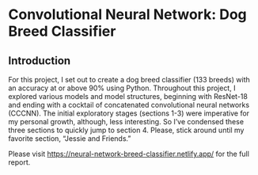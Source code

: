 # Convolutional Neural Network: Dog Breed Classifier

## Introduction
For this project, I set out to create a dog breed classifier (133 breeds) with an accuracy at or above 90% using Python. Throughout this project, I explored various models and model structures, beginning with ResNet-18 and ending with a cocktail of concatenated convolutional neural networks (CCCNN). The initial exploratory stages (sections 1-3) were imperative for my personal growth, although, less interesting. So I’ve condensed these three sections to quickly jump to section 4. Please, stick around until my favorite section, “Jessie and Friends.”

Please visit https://neural-network-breed-classifier.netlify.app/ for the full report.
